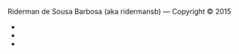 Riderman de Sousa Barbosa (aka ridermansb)
&mdash;
Copyright &copy; 2015

<ul class="list-inline">
  <li>
    <a href="https://github.com/ridermansb"><i class="fa fa-github fa-2x text-white"></i></a>
  </li>
  <li>
    <a href="https://twitter.com/ridermansb"><i class="fa fa-twitter fa-2x text-white"></i></a>
  </li>
  <li>
    <a href="https://www.linkedin.com/in/ridermansb"><i class="fa fa-linkedin-square fa-2x text-white"></i></a>
  </li>
</ul>